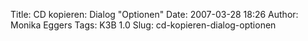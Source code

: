 Title: CD kopieren: Dialog "Optionen"
Date: 2007-03-28 18:26
Author: Monika Eggers
Tags: K3B 1.0
Slug: cd-kopieren-dialog-optionen


